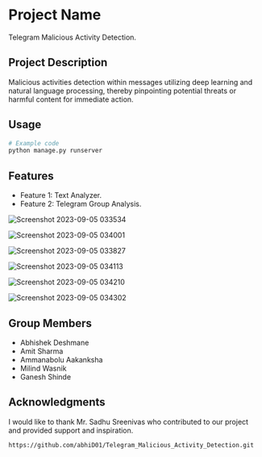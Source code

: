 
# Project Name

Telegram Malicious Activity Detection.

## Project Description

Malicious activities detection within messages utilizing deep learning and natural language processing, thereby pinpointing potential threats or harmful content for immediate action.


## Usage

```python
# Example code
python manage.py runserver
```

## Features

- Feature 1: Text Analyzer.
- Feature 2: Telegram Group Analysis.

![Screenshot 2023-09-05 033534](https://github.com/abhiD01/Telegram_Malicious_Activity_Detection/assets/138582636/bc25717a-ede6-4e6a-8fb2-ec2986b9a5a8)

![Screenshot 2023-09-05 034001](https://github.com/abhiD01/Telegram_Malicious_Activity_Detection/assets/138582636/45a4d97e-5d32-405d-b59d-310d5c6f85bb)

![Screenshot 2023-09-05 033827](https://github.com/abhiD01/Telegram_Malicious_Activity_Detection/assets/138582636/b3a6df5c-fcfa-47b6-bc69-feb19fd146a0)

![Screenshot 2023-09-05 034113](https://github.com/abhiD01/Telegram_Malicious_Activity_Detection/assets/138582636/ade42cad-5973-4a5c-ab4a-a8c2235ac094)

![Screenshot 2023-09-05 034210](https://github.com/abhiD01/Telegram_Malicious_Activity_Detection/assets/138582636/5198efae-0fd2-492d-8530-1b0ff0c2ad90)

![Screenshot 2023-09-05 034302](https://github.com/abhiD01/Telegram_Malicious_Activity_Detection/assets/138582636/f4dc1ed5-65db-4d92-8cd1-b485a305e187)


## Group Members
- Abhishek Deshmane
- Amit Sharma
- Ammanabolu Aakanksha
- Milind Wasnik
- Ganesh Shinde


## Acknowledgments

I would like to thank Mr. Sadhu Sreenivas who contributed to our project and provided support and inspiration. 



`https://github.com/abhiD01/Telegram_Malicious_Activity_Detection.git`

